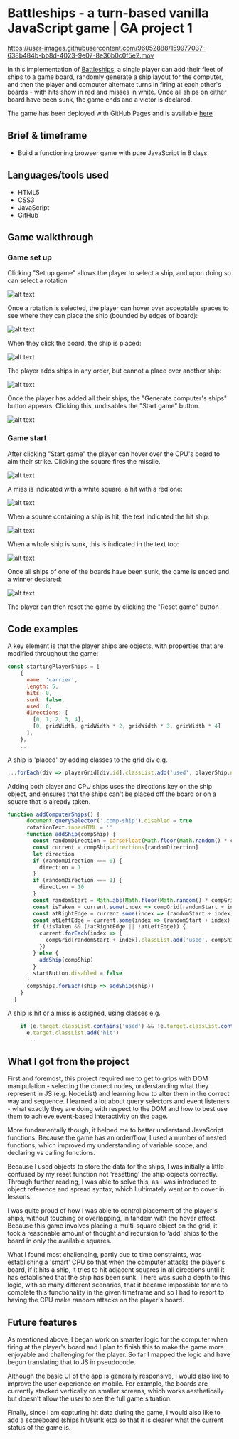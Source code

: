 # Battleships - a turn-based vanilla JavaScript game | GA project 1
https://user-images.githubusercontent.com/96052888/159977037-638b484b-bb8d-4023-9e07-8e36b0c0f5e2.mov

In this implementation of [Battleships](https://en.wikipedia.org/wiki/Battleship_(game)), a single player can add their fleet of ships to a game board, randomly generate a ship layout for the computer, and then the player and computer alternate turns in firing at each other's boards - with hits show in red and misses in white. Once all ships on either board have been sunk, the game ends and a victor is declared.

The game has been deployed with GitHub Pages and is available [here](https://pete-livermore.github.io/battleships/)

Brief & timeframe
------
* Build a functioning browser game with pure JavaScript in 8 days.

Languages/tools used
------
* HTML5
* CSS3
* JavaScript
* GitHub

Game walkthrough
------

### Game set up
Clicking "Set up game" allows the player to select a ship, and upon doing so can select a rotation

![alt text](https://res.cloudinary.com/di7ndofao/image/upload/v1648148916/Habit_tracker_app/Screenshot_2022-03-24_at_17.40.04_kwwzu1.png "Choose ship")

Once a rotation is selected, the player can hover over acceptable spaces to see where they can place the ship (bounded by edges of board):

![alt text](https://res.cloudinary.com/di7ndofao/image/upload/v1648148916/Habit_tracker_app/Screenshot_2022-03-24_at_17.40.09_rcna0i.png "Choose rotation")

When they click the board, the ship is placed:

![alt text](https://res.cloudinary.com/di7ndofao/image/upload/v1648148916/Habit_tracker_app/Screenshot_2022-03-24_at_17.40.22_pt4nrj.png "Ship hover")

The player adds ships in any order, but cannot a place over another ship:

![alt text](https://res.cloudinary.com/di7ndofao/image/upload/v1648148916/Habit_tracker_app/Screenshot_2022-03-24_at_17.40.33_krhhaw.png "Adding 2nd ship")

Once the player has added all their ships, the "Generate computer's ships" button appears. Clicking this, undisables the "Start game" button.

![alt text](https://res.cloudinary.com/di7ndofao/image/upload/v1648148916/Habit_tracker_app/Screenshot_2022-03-24_at_17.41.00_ccv9ad.png "Generate CPU ships")

### Game start

After clicking "Start game" the player can hover over the CPU's board to aim their strike. Clicking the square fires the missile.

![alt text](https://res.cloudinary.com/di7ndofao/image/upload/v1648148916/Habit_tracker_app/Screenshot_2022-03-24_at_17.41.11_rxvqwv.png "Aim")

A miss is indicated with a white square, a hit with a red one:

![alt text](https://res.cloudinary.com/di7ndofao/image/upload/v1648148916/Habit_tracker_app/Screenshot_2022-03-24_at_17.41.19_nam1e0.png "Miss")

When a square containing a ship is hit, the text indicated the hit ship:

![alt text](https://res.cloudinary.com/di7ndofao/image/upload/v1648148915/Habit_tracker_app/Screenshot_2022-03-24_at_18.14.42_dgd55y.png "Hit ship")

When a whole ship is sunk, this is indicated in the text too:

![alt text](https://res.cloudinary.com/di7ndofao/image/upload/v1648210845/Habit_tracker_app/Screenshot_2022-03-25_at_12.20.31_h80tzl.png "Sunk ship")

Once all ships of one of the boards have been sunk, the game is ended and a winner declared:

![alt text](https://res.cloudinary.com/di7ndofao/image/upload/v1648148915/Habit_tracker_app/Screenshot_2022-03-24_at_19.02.31_ljk9iu.png "Logo Title Text 1")

The player can then reset the game by clicking the "Reset game" button


Code examples
------
A key element is that the player ships are objects, with properties that are modified throughout the game:

```javascript
const startingPlayerShips = [
    {
      name: 'carrier',
      length: 5,
      hits: 0,
      sunk: false,
      used: 0,
      directions: [
        [0, 1, 2, 3, 4],
        [0, gridWidth, gridWidth * 2, gridWidth * 3, gridWidth * 4]
      ],
    },
    ...
  ```

A ship is 'placed' by adding classes to the grid div e.g.

```javascript
...forEach(div => playerGrid[div.id].classList.add('used', playerShip.name))
  ```


Adding both player and CPU ships uses the directions key on the ship object, and ensures that the ships can't be placed off the board or on a square that is already taken.

```javascript
function addComputerShips() {
      document.querySelector('.comp-ship').disabled = true
      rotationText.innerHTML = ''
      function addShip(compShip) {
        const randomDirection = parseFloat(Math.floor(Math.random() * compShip.directions.length))
        const current = compShip.directions[randomDirection]
        let direction
        if (randomDirection === 0) {
          direction = 1
        }
        if (randomDirection === 1) {
          direction = 10
        }
        const randomStart = Math.abs(Math.floor(Math.random() * compGrid.length - (compShip.directions[0].length * direction)))
        const isTaken = current.some(index => compGrid[randomStart + index].classList.contains('used'))
        const atRightEdge = current.some(index => (randomStart + index) % gridWidth === gridWidth - 1)
        const atLeftEdge = current.some(index => (randomStart + index) % gridWidth === 0)
        if (!isTaken && (!atRightEdge || !atLeftEdge)) {
          current.forEach(index => {
            compGrid[randomStart + index].classList.add('used', compShip.name, 'comp')
          })
        } else {
          addShip(compShip)
        }
        startButton.disabled = false
      }
      compShips.forEach(ship => addShip(ship))
    }
  }
  ```
  A ship is hit or a miss is assigned, using classes e.g. 
  
  ```javascript
      if (e.target.classList.contains('used') && !e.target.classList.contains('hit') && !e.target.classList.contains('miss')) {
        e.target.classList.add('hit')
        ...
  ```

What I got from the project
------
First and foremost, this project required me to get to grips with DOM manipulation - selecting the correct nodes, understanding what they represent in JS (e.g. NodeList) and learning how to alter them in the correct way and sequence. I learned a lot about query selectors and event listeners - what exactly they are doing with respect to the DOM and how to best use them to achieve event-based interactivity on the page.

More fundamentally though, it helped me to better understand JavaScript functions. Because the game has an order/flow, I used a number of nested functions, which improved my understanding of variable scope, and declaring vs calling functions.

Because I used objects to store the data for the ships, I was initially a little confused by my reset function not 'resetting' the ship objects correctly. Through further reading, I was able to solve this, as I was introduced to object reference and spread syntax, which I ultimately went on to cover in lessons.

I was quite proud of how I was able to control placement of the player's ships, without touching or overlapping, in tandem with the hover effect. Because this game involves placing a multi-square object on the grid, it took a reasonable amount of thought and recursion to 'add' ships to the board in only the available squares. 

What I found most challenging, partly due to time constraints, was establishing a 'smart' CPU so that when the computer attacks the player's board, if it hits a ship, it tries to hit adjacent squares in all directions until it has established that the ship has been sunk. There was such a depth to this logic, with so many different scenarios, that it became impossible for me to complete this functionality in the given timeframe and so I had to resort to having the CPU make random attacks on the player's board.

Future features
------
As mentioned above, I began work on smarter logic for the computer when firing at the player's board and I plan to finish this to make the game more enjoyable and challenging for the player. So far I mapped the logic and have begun translating that to JS in pseudocode.

Although the basic UI of the app is generally responsive, I would also like to improve the user experience on mobile. For example, the boards are currently stacked vertically on smaller screens, which works aesthetically but doesn't allow the user to see the full game situation.

Finally, since I am capturing hit data during the game, I would also like to add a scoreboard (ships hit/sunk etc) so that it is clearer what the current status of the game is.
